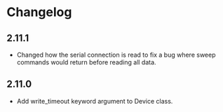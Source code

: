 # Changelog

## 2.11.1

* Changed how the serial connection is read to fix a bug where sweep commands would return before reading all data.

## 2.11.0

* Add write_timeout keyword argument to Device class.

